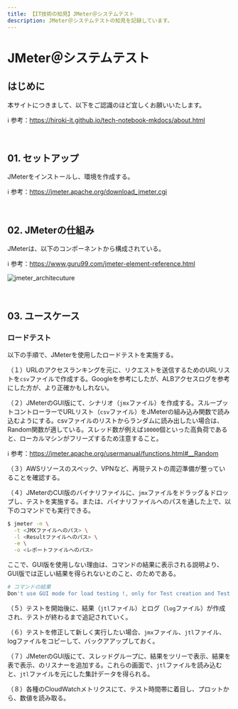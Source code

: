 ```yaml
---
title: 【IT技術の知見】JMeter＠システムテスト
description: JMeter＠システムテストの知見を記録しています。
---
```


# JMeter＠システムテスト

## はじめに

本サイトにつきまして、以下をご認識のほど宜しくお願いいたします。

ℹ️ 参考：https://hiroki-it.github.io/tech-notebook-mkdocs/about.html

<br>

## 01. セットアップ

JMeterをインストールし、環境を作成する。

ℹ️ 参考：https://jmeter.apache.org/download_jmeter.cgi

<br>

## 02. JMeterの仕組み

JMeterは、以下のコンポーネントから構成されている。

ℹ️ 参考：https://www.guru99.com/jmeter-element-reference.html

![jmeter_architecuture](https://raw.githubusercontent.com/hiroki-it/tech-notebook/master/images/jmeter_architecuture.png)

<br>

## 03. ユースケース

### ロードテスト

以下の手順で、JMeterを使用したロードテストを実施する。

（１）URLのアクセスランキングを元に、リクエストを送信するためのURLリストを```csv```ファイルで作成する。Googleを参考にしたが、ALBアクセスログを参考にした方が、より正確かもしれない。

（２）JMeterのGUI版にて、シナリオ（```jmx```ファイル）を作成する。スループットコントローラーでURLリスト（```csv```ファイル）をJMeterの組み込み関数で読み込むようにする。csvファイルのリストからランダムに読み出したい場合は、Random関数が適している。スレッド数が例えば```10000```個といった高負荷であると、ローカルマシンがフリーズするため注意すること。

ℹ️ 参考：https://jmeter.apache.org/usermanual/functions.html#__Random

（３）AWSリソースのスペック、VPNなど、再現テストの周辺準備が整っていることを確認する。

（４）JMeterのCUI版のバイナリファイルに、```jmx```ファイルをドラッグ＆ドロップし、テストを実施する。または、バイナリファイルへのパスを通した上で、以下のコマンドでも実行できる。


```bash
$ jmeter -n \
  -t <JMXファイルへのパス> \
  -l <Resultファイルへのパス> \
  -e \
  -o <レポートファイルへのパス>
```
ここで、GUI版を使用しない理由は、コマンドの結果に表示される説明より、GUI版では正しい結果を得られないとのこと、のためである。

```bash
# コマンドの結果
Don't use GUI mode for load testing !, only for Test creation and Test debugging.For load testing, use CLI Mode (was NON GUI):
```

（５）テストを開始後に、結果（```jtl```ファイル）とログ（```log```ファイル）が作成され、テストが終わるまで追記されていく。

（６）テストを修正して新しく実行したい場合、```jmx```ファイル、```jtl```ファイル、logファイルをコピーして、バックアアップしておく。

（７）JMeterのGUI版にて、スレッドグループに、結果をツリーで表示、結果を表で表示、のリスナーを追加する。これらの画面で、```jtl```ファイルを読み込むと、```jtl```ファイルを元にした集計データを得られる。

（８）各種のCloudWatchメトリクスにて、テスト時間帯に着目し、プロットから、数値を読み取る。
